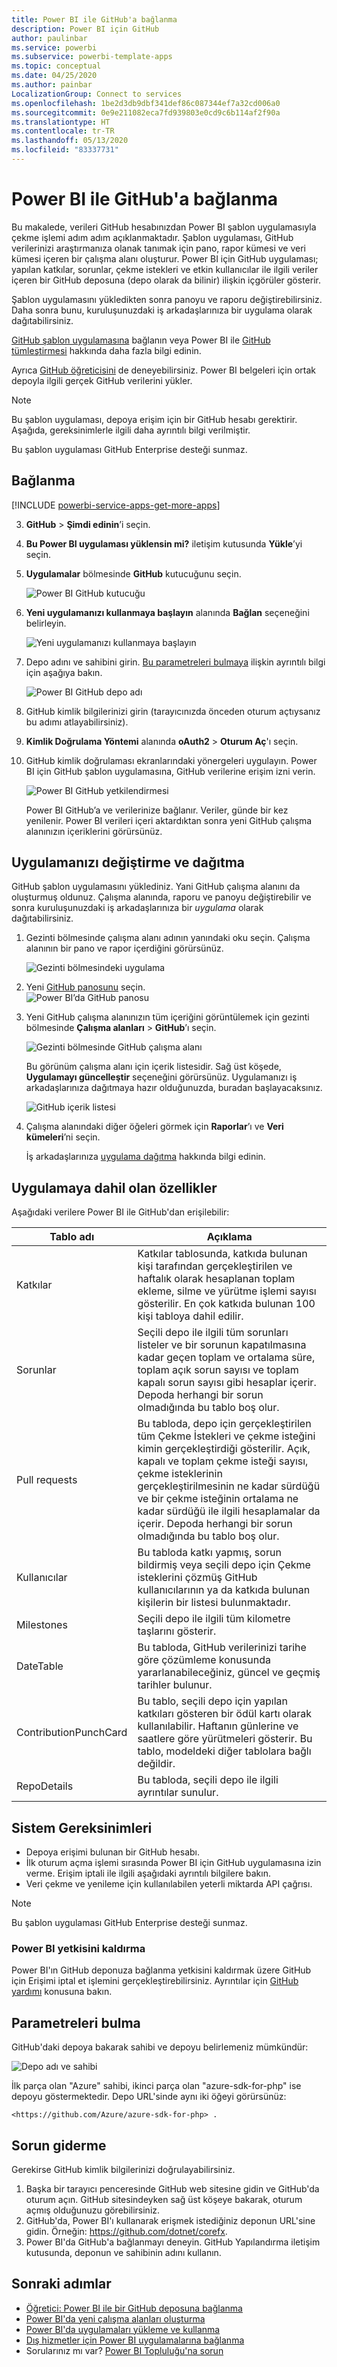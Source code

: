 ```yaml
---
title: Power BI ile GitHub'a bağlanma
description: Power BI için GitHub
author: paulinbar
ms.service: powerbi
ms.subservice: powerbi-template-apps
ms.topic: conceptual
ms.date: 04/25/2020
ms.author: painbar
LocalizationGroup: Connect to services
ms.openlocfilehash: 1be2d3db9dbf341def86c087344ef7a32cd006a0
ms.sourcegitcommit: 0e9e211082eca7fd939803e0cd9c6b114af2f90a
ms.translationtype: HT
ms.contentlocale: tr-TR
ms.lasthandoff: 05/13/2020
ms.locfileid: "83337731"
---
```

# <a name="connect-to-github-with-power-bi"></a>Power BI ile GitHub'a bağlanma
Bu makalede, verileri GitHub hesabınızdan Power BI şablon uygulamasıyla çekme işlemi adım adım açıklanmaktadır. Şablon uygulaması, GitHub verilerinizi araştırmanıza olanak tanımak için pano, rapor kümesi ve veri kümesi içeren bir çalışma alanı oluşturur. Power BI için GitHub uygulaması; yapılan katkılar, sorunlar, çekme istekleri ve etkin kullanıcılar ile ilgili veriler içeren bir GitHub deposuna (depo olarak da bilinir) ilişkin içgörüler gösterir.

Şablon uygulamasını yükledikten sonra panoyu ve raporu değiştirebilirsiniz. Daha sonra bunu, kuruluşunuzdaki iş arkadaşlarınıza bir uygulama olarak dağıtabilirsiniz.

[GitHub şablon uygulamasına](https://app.powerbi.com/groups/me/getapps/services/pbi-contentpacks.pbiapps-github) bağlanın veya Power BI ile [GitHub tümleştirmesi](https://powerbi.microsoft.com/integrations/github) hakkında daha fazla bilgi edinin.

Ayrıca [GitHub öğreticisini](service-tutorial-connect-to-github.md) de deneyebilirsiniz. Power BI belgeleri için ortak depoyla ilgili gerçek GitHub verilerini yükler.

>[!NOTE]
>Bu şablon uygulaması, depoya erişim için bir GitHub hesabı gerektirir. Aşağıda, gereksinimlerle ilgili daha ayrıntılı bilgi verilmiştir.
>
>Bu şablon uygulaması GitHub Enterprise desteği sunmaz. 

## <a name="how-to-connect"></a>Bağlanma
[!INCLUDE [powerbi-service-apps-get-more-apps](../includes/powerbi-service-apps-get-more-apps.md)]
   
3. **GitHub** \> **Şimdi edinin**’i seçin.
4. **Bu Power BI uygulaması yüklensin mi?** iletişim kutusunda **Yükle**’yi seçin.
4. **Uygulamalar** bölmesinde **GitHub** kutucuğunu seçin.

    ![Power BI GitHub kutucuğu](media/service-connect-to-github/power-bi-github-tile.png)

6. **Yeni uygulamanızı kullanmaya başlayın** alanında **Bağlan** seçeneğini belirleyin.

    ![Yeni uygulamanızı kullanmaya başlayın](media/service-connect-to-zendesk/power-bi-new-app-connect-get-started.png)

5. Depo adını ve sahibini girin. [Bu parametreleri bulmaya](#FindingParams) ilişkin ayrıntılı bilgi için aşağıya bakın.
   
    ![Power BI GitHub depo adı](media/service-tutorial-connect-to-github/power-bi-github-app-tutorial-connect.png)

5. GitHub kimlik bilgilerinizi girin (tarayıcınızda önceden oturum açtıysanız bu adımı atlayabilirsiniz). 
6. **Kimlik Doğrulama Yöntemi** alanında **oAuth2** \> **Oturum Aç**'ı seçin. 
7. GitHub kimlik doğrulaması ekranlarındaki yönergeleri uygulayın. Power BI için GitHub şablon uygulamasına, GitHub verilerine erişim izni verin.
   
   ![Power BI GitHub yetkilendirmesi](media/service-connect-to-github/github_authorize.png)
   
    Power BI GitHub’a ve verilerinize bağlanır.  Veriler, günde bir kez yenilenir. Power BI verileri içeri aktardıktan sonra yeni GitHub çalışma alanınızın içeriklerini görürsünüz.

## <a name="modify-and-distribute-your-app"></a>Uygulamanızı değiştirme ve dağıtma

GitHub şablon uygulamasını yüklediniz. Yani GitHub çalışma alanını da oluşturmuş oldunuz. Çalışma alanında, raporu ve panoyu değiştirebilir ve sonra kuruluşunuzdaki iş arkadaşlarınıza bir *uygulama* olarak dağıtabilirsiniz. 

1. Gezinti bölmesinde çalışma alanı adının yanındaki oku seçin. Çalışma alanının bir pano ve rapor içerdiğini görürsünüz.

    ![Gezinti bölmesindeki uygulama](media/service-tutorial-connect-to-github/power-bi-github-app-tutorial-left-nav-expanded.png)

8. Yeni [GitHub panosunu](https://powerbi.microsoft.com/integrations/github) seçin.    
    ![Power BI’da GitHub panosu](media/service-tutorial-connect-to-github/power-bi-github-app-tutorial-new-dashboard.png)

3. Yeni GitHub çalışma alanınızın tüm içeriğini görüntülemek için gezinti bölmesinde **Çalışma alanları** > **GitHub**’ı seçin.
 
   ![Gezinti bölmesinde GitHub çalışma alanı](media/service-connect-to-github/power-bi-github-left-nav.png)

    Bu görünüm çalışma alanı için içerik listesidir. Sağ üst köşede, **Uygulamayı güncelleştir** seçeneğini görürsünüz. Uygulamanızı iş arkadaşlarınıza dağıtmaya hazır olduğunuzda, buradan başlayacaksınız. 

    ![GitHub içerik listesi](media/service-connect-to-github/power-bi-github-content-list.png)

2. Çalışma alanındaki diğer öğeleri görmek için **Raporlar**’ı ve **Veri kümeleri**’ni seçin.

    İş arkadaşlarınıza [uygulama dağıtma](../collaborate-share/service-create-distribute-apps.md) hakkında bilgi edinin.

## <a name="whats-included-in-the-app"></a>Uygulamaya dahil olan özellikler
Aşağıdaki verilere Power BI ile GitHub'dan erişilebilir:     

| Tablo adı | Açıklama |
| --- | --- |
| Katkılar |Katkılar tablosunda, katkıda bulunan kişi tarafından gerçekleştirilen ve haftalık olarak hesaplanan toplam ekleme, silme ve yürütme işlemi sayısı gösterilir. En çok katkıda bulunan 100 kişi tabloya dahil edilir. |
| Sorunlar |Seçili depo ile ilgili tüm sorunları listeler ve bir sorunun kapatılmasına kadar geçen toplam ve ortalama süre, toplam açık sorun sayısı ve toplam kapalı sorun sayısı gibi hesaplar içerir. Depoda herhangi bir sorun olmadığında bu tablo boş olur. |
| Pull requests |Bu tabloda, depo için gerçekleştirilen tüm Çekme İstekleri ve çekme isteğini kimin gerçekleştirdiği gösterilir. Açık, kapalı ve toplam çekme isteği sayısı, çekme isteklerinin gerçekleştirilmesinin ne kadar sürdüğü ve bir çekme isteğinin ortalama ne kadar sürdüğü ile ilgili hesaplamalar da içerir. Depoda herhangi bir sorun olmadığında bu tablo boş olur. |
| Kullanıcılar |Bu tabloda katkı yapmış, sorun bildirmiş veya seçili depo için Çekme isteklerini çözmüş GitHub kullanıcılarının ya da katkıda bulunan kişilerin bir listesi bulunmaktadır. |
| Milestones |Seçili depo ile ilgili tüm kilometre taşlarını gösterir. |
| DateTable |Bu tabloda, GitHub verilerinizi tarihe göre çözümleme konusunda yararlanabileceğiniz, güncel ve geçmiş tarihler bulunur. |
| ContributionPunchCard |Bu tablo, seçili depo için yapılan katkıları gösteren bir ödül kartı olarak kullanılabilir. Haftanın günlerine ve saatlere göre yürütmeleri gösterir. Bu tablo, modeldeki diğer tablolara bağlı değildir. |
| RepoDetails |Bu tabloda, seçili depo ile ilgili ayrıntılar sunulur. |

## <a name="system-requirements"></a>Sistem Gereksinimleri
* Depoya erişimi bulunan bir GitHub hesabı.  
* İlk oturum açma işlemi sırasında Power BI için GitHub uygulamasına izin verme. Erişim iptali ile ilgili aşağıdaki ayrıntılı bilgilere bakın.  
* Veri çekme ve yenileme için kullanılabilen yeterli miktarda API çağrısı.
>[!NOTE]
>Bu şablon uygulaması GitHub Enterprise desteği sunmaz.

### <a name="de-authorize-power-bi"></a>Power BI yetkisini kaldırma
Power BI'ın GitHub deponuza bağlanma yetkisini kaldırmak üzere GitHub için Erişimi iptal et işlemini gerçekleştirebilirsiniz. Ayrıntılar için [GitHub yardımı](https://help.github.com/articles/keeping-your-ssh-keys-and-application-access-tokens-safe/#reviewing-your-authorized-applications-oauth) konusuna bakın.

<a name="FindingParams"></a>
## <a name="finding-parameters"></a>Parametreleri bulma
GitHub'daki depoya bakarak sahibi ve depoyu belirlemeniz mümkündür:

![Depo adı ve sahibi](media/service-connect-to-github/github_ownerrepo.png)

İlk parça olan "Azure" sahibi, ikinci parça olan "azure-sdk-for-php" ise depoyu göstermektedir.  Depo URL'sinde aynı iki öğeyi görürsünüz:

    <https://github.com/Azure/azure-sdk-for-php> .

## <a name="troubleshooting"></a>Sorun giderme
Gerekirse GitHub kimlik bilgilerinizi doğrulayabilirsiniz.  

1. Başka bir tarayıcı penceresinde GitHub web sitesine gidin ve GitHub'da oturum açın. GitHub sitesindeyken sağ üst köşeye bakarak, oturum açmış olduğunuzu görebilirsiniz.    
2. GitHub'da, Power BI'ı kullanarak erişmek istediğiniz deponun URL'sine gidin. Örneğin: https://github.com/dotnet/corefx.  
3. Power BI'da GitHub'a bağlanmayı deneyin. GitHub Yapılandırma iletişim kutusunda, deponun ve sahibinin adını kullanın.  

## <a name="next-steps"></a>Sonraki adımlar

* [Öğretici: Power BI ile bir GitHub deposuna bağlanma](service-tutorial-connect-to-github.md)
* [Power BI'da yeni çalışma alanları oluşturma](../collaborate-share/service-create-the-new-workspaces.md)
* [Power BI'da uygulamaları yükleme ve kullanma](../consumer/end-user-apps.md)
* [Dış hizmetler için Power BI uygulamalarına bağlanma](service-connect-to-services.md)
* Sorularınız mı var? [Power BI Topluluğu'na sorun](https://community.powerbi.com/)
